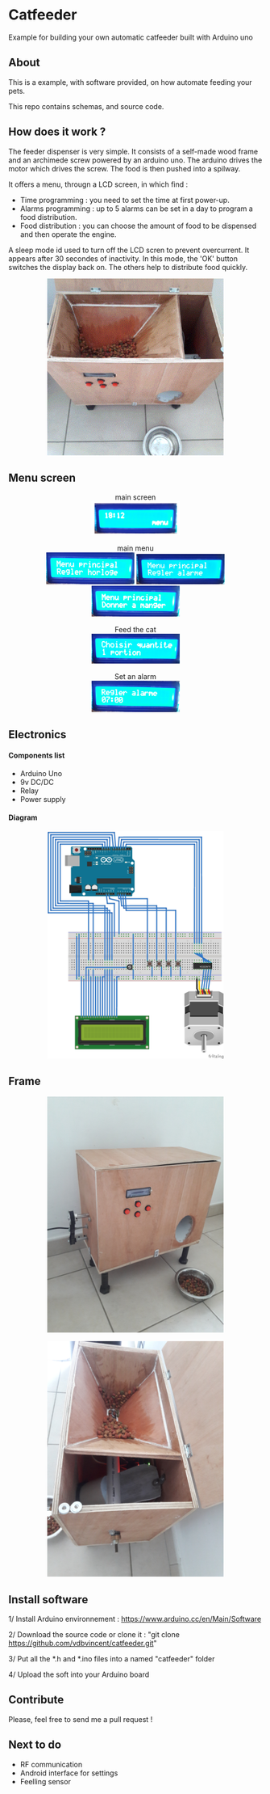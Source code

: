 # Catfeeder

Example for building your own automatic catfeeder built with Arduino uno


## About

This is a example, with software provided, on how automate feeding your pets.

This repo contains schemas, and source code.

## How does it work ?

The feeder dispenser is very simple.
It consists of a self-made wood frame and an archimede screw powered by an arduino uno.
The arduino drives the motor which drives the screw. The food is then pushed into a spilway.

It offers a menu, througn a LCD screen, in which find :
- Time programming : you need to set the time at first power-up.
- Alarms programming : up to 5 alarms can be set in a day to program a food distribution.
- Food distribution : you can choose the amount of food to be dispensed and then operate the engine.

A sleep mode id used to turn off the LCD scren to prevent overcurrent. It appears after 30 secondes of inactivity.
In this mode, the 'OK' button switches the display back on. The others help to distribute food quickly.

<p align="center">
  <img src="pic/2017-06-12_18_11_39.gif" width="350"/>
</p>

## Menu screen

<p align="center">
  main screen  <br />
  <img src="pic/menu.png" width="175"/>
</p>

<p align="center">
  main menu  <br />
  <img src="pic/mp_regler_horloge.jpg" width="175"/>
  <img src="pic/mp_regler_alarme.jpg" width="175"/>
  <img src="pic/mp_dam.jpg" width="175"/>
</p>

<p align="center">
  Feed the cat  <br />
  <img src="pic/quantite.jpg" width="175"/>
</p>

<p align="center">
  Set an alarm  <br />
  <img src="pic/regler_al.jpg" width="175"/>
</p>

## Electronics
#### Components list
- Arduino Uno
- 9v DC/DC
- Relay
- Power supply

#### Diagram
<p align="center">
  <img src="schema/shema_catfeeder.jpg" width="350"/>
</p>

## Frame

<p align="center">
  <img src="pic/20170612_181236.jpg" width="350"/>
</p>

<p align="center">
  <img src="pic/20170612_181248.jpg" width="350"/>
</p>

## Install software
1/ Install Arduino environnement : https://www.arduino.cc/en/Main/Software

2/ Download the source code or clone it : "git clone https://github.com/vdbvincent/catfeeder.git"

3/ Put all the *.h and *.ino files into a named "catfeeder" folder

4/ Upload the soft into your Arduino board

## Contribute
Please, feel free to send me a pull request !

## Next to do
* RF communication
* Android interface for settings
* Feelling sensor
